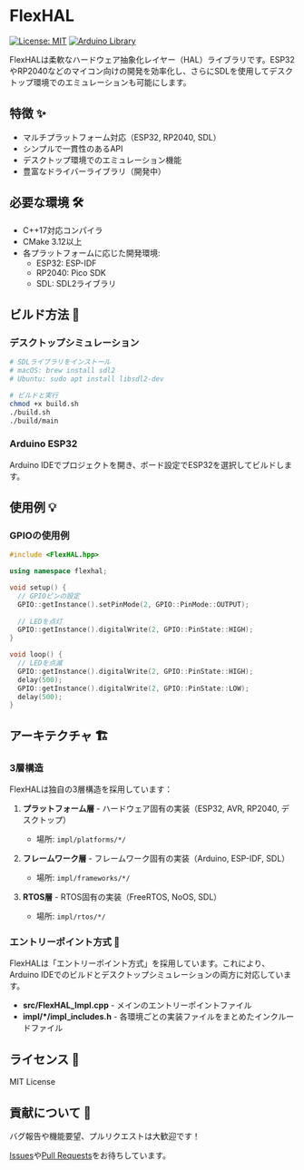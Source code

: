 # FlexHAL

[![License: MIT](https://img.shields.io/badge/License-MIT-yellow.svg)](https://opensource.org/licenses/MIT)
[![Arduino Library](https://img.shields.io/badge/Arduino-Library-blue)](https://www.arduino.cc/reference/en/libraries/)

FlexHALは柔軟なハードウェア抽象化レイヤー（HAL）ライブラリです。ESP32やRP2040などのマイコン向けの開発を効率化し、さらにSDLを使用してデスクトップ環境でのエミュレーションも可能にします。

## 特徴 ✨

- マルチプラットフォーム対応（ESP32, RP2040, SDL）
- シンプルで一貫性のあるAPI
- デスクトップ環境でのエミュレーション機能
- 豊富なドライバーライブラリ（開発中）

## 必要な環境 🛠

- C++17対応コンパイラ
- CMake 3.12以上
- 各プラットフォームに応じた開発環境:
  - ESP32: ESP-IDF
  - RP2040: Pico SDK
  - SDL: SDL2ライブラリ

## ビルド方法 🔨

### デスクトップシミュレーション

```bash
# SDLライブラリをインストール
# macOS: brew install sdl2
# Ubuntu: sudo apt install libsdl2-dev

# ビルドと実行
chmod +x build.sh
./build.sh
./build/main
```

### Arduino ESP32

Arduino IDEでプロジェクトを開き、ボード設定でESP32を選択してビルドします。

## 使用例 💡

### GPIOの使用例

```cpp
#include <FlexHAL.hpp>

using namespace flexhal;

void setup() {
  // GPIOピンの設定
  GPIO::getInstance().setPinMode(2, GPIO::PinMode::OUTPUT);
  
  // LEDを点灯
  GPIO::getInstance().digitalWrite(2, GPIO::PinState::HIGH);
}

void loop() {
  // LEDを点滅
  GPIO::getInstance().digitalWrite(2, GPIO::PinState::HIGH);
  delay(500);
  GPIO::getInstance().digitalWrite(2, GPIO::PinState::LOW);
  delay(500);
}
```

## アーキテクチャ 🏗️

### 3層構造

FlexHALは独自の3層構造を採用しています：

1. **プラットフォーム層** - ハードウェア固有の実装（ESP32, AVR, RP2040, デスクトップ）
   - 場所: `impl/platforms/*/`

2. **フレームワーク層** - フレームワーク固有の実装（Arduino, ESP-IDF, SDL）
   - 場所: `impl/frameworks/*/`

3. **RTOS層** - RTOS固有の実装（FreeRTOS, NoOS, SDL）
   - 場所: `impl/rtos/*/`

### エントリーポイント方式 🔗

FlexHALは「エントリーポイント方式」を採用しています。これにより、Arduino IDEでのビルドとデスクトップシミュレーションの両方に対応しています。

- **src/FlexHAL_Impl.cpp** - メインのエントリーポイントファイル
- **impl/*/impl_includes.h** - 各環境ごとの実装ファイルをまとめたインクルードファイル

## ライセンス 📜

MIT License

## 貢献について 🤝

バグ報告や機能要望、プルリクエストは大歓迎です！

[Issues](https://github.com/lovyan03/FlexHAL/issues)や[Pull Requests](https://github.com/lovyan03/FlexHAL/pulls)をお待ちしています。
